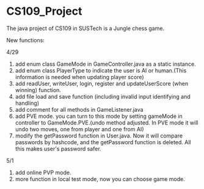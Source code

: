 # CS109_Project
The java project of CS109 in SUSTech is a Jungle chess game.

New functions:

4/29
1. add enum class GameMode in GameController.java as a static instance.
2. add enum class PlayerType to indicate the user is AI or human.(This information is needed when updating player score)
3. add readUser, writeUser, login, register and updateUserScore (when winning) function.
4. add file load and save function (including invalid input identifying and handling)
5. add comment for all methods in GameListener.java
6. add PVE mode. you can turn to this mode by setting gameMode in controller to GameMode.PVE.(undo method adjusted. In PVE mode it will undo two moves, one from player and one from AI)
7. modify the getPassword function in User.java. Now it will compare passwords by hashcode, and the getPassword function is deleted. All this makes user's password safer. 
 
5/1

1. add online PVP mode.
2. more function in local test mode, now you can choose game mode.